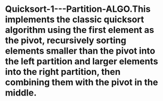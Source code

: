 # Quicksort-1---Partition-ALGO.This implements the classic quicksort algorithm using the first element as the pivot, recursively sorting elements smaller than the pivot into the left partition and larger elements into the right partition, then combining them with the pivot in the middle.
